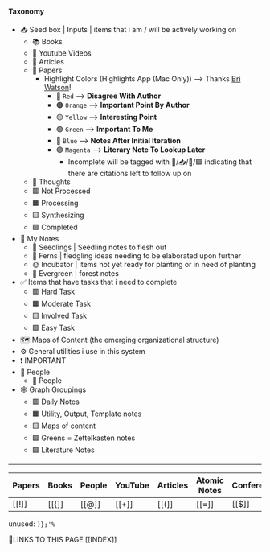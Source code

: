 


#### Taxonomy

-   📥️ Seed box | Inputs | items that i am / will be actively working on
    -   📚️ Books
    -   🎥️ Youtube Videos
    -   📰️ Articles
    -   📜️ Papers
        -   Highlight Colors (Highlights App (Mac Only)) --> Thanks [Bri Watson](https://publish.obsidian.md/bryan-jenks/Z/%40Brian+Watson)!
            -   🔴️ `Red` --> **Disagree With Author**
            -   🟠️ `Orange` --> **Important Point By Author**
            -   🟡️ `Yellow` --> **Interesting Point**
            -   🟢️ `Green` --> **Important To Me**
            -   🔵️ `Blue` --> **Notes After Initial Iteration**
            -   🟣️ `Magenta` --> **Literary Note To Lookup Later**
                -   Incomplete will be tagged with 🧠️/📥️/📜️/🟪️ indicating that there are citations left to follow up on
    -   💭️ Thoughts
    -   🟥️ Not Processed
    -   🟧️️ Processing
    -   🟨️ Synthesizing
    -   🟩️️ Completed
-   📝️ My Notes
    -   🌱️ Seedlings | Seedling notes to flesh out
    -   🌿️ Ferns | fledgling ideas needing to be elaborated upon further
    -   🌞️ Incubator | items not yet ready for planting or in need of planting
    -   🌲️ Evergreen | forest notes
-   ✅️ Items that have tasks that i need to complete
    -   🟥️ Hard Task
    -   🟧️️ Moderate Task
    -   🟨️ Involved Task
    -   🟩️️ Easy Task
-   🗺️ Maps of Content (the emerging organizational structure)
-   ⚙️ General utilities i use in this system
-   ❗️ IMPORTANT
-   👥️ People
    -   👤️ People
-   🕸️ Graph Groupings
    -   🟥️ Daily Notes
    -   🟧️ Utility, Output, Template notes
    -   🟨️ Maps of content
    -   🟩️ Greens = Zettelkasten notes
    -   🟪️ Literature Notes

---


| Papers | Books | People | YouTube | Articles | Atomic Notes | Conference | Manuscript|
| ------ | ----- | ------ | ------- | -------- | -------- | ---------- | --- | 
| [[!]]  | [[{]] | [[@]]  | [[+]]   | [[(]]    | [[=]]|[[$]]|[[&]]|

unused: `)};'%`






🔗LINKS TO THIS PAGE
[[INDEX]]
